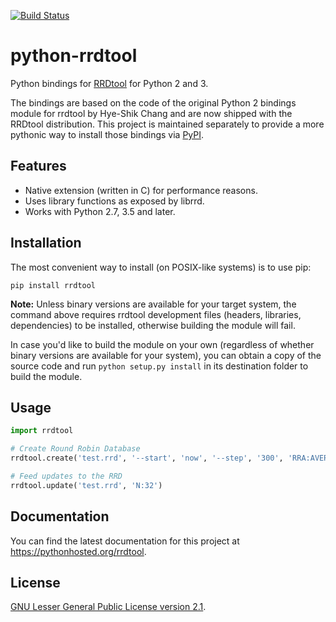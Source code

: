[![Build Status](https://travis-ci.org/commx/python-rrdtool.svg?branch=master)](https://travis-ci.org/commx/python-rrdtool)

# python-rrdtool

Python bindings for [RRDtool](https://oss.oetiker.ch/rrdtool) for Python 2 and 3.

The bindings are based on the code of the original Python 2 bindings module for rrdtool by Hye-Shik Chang and are now shipped with the RRDtool distribution. This project is maintained separately to provide a more pythonic way to install those bindings via [PyPI](https://pypi.org).

## Features

* Native extension (written in C) for performance reasons.
* Uses library functions as exposed by librrd.
* Works with Python 2.7, 3.5 and later.


## Installation

The most convenient way to install (on POSIX-like systems) is to use pip:

    pip install rrdtool

**Note:** Unless binary versions are available for your target system, the command above requires rrdtool development files (headers, libraries, dependencies) to be installed, otherwise building the module will fail.

In case you'd like to build the module on your own (regardless of whether binary versions are available for your system), you can obtain a copy of the source code and run `python setup.py install` in its destination folder to build the module.

## Usage

```python
import rrdtool

# Create Round Robin Database
rrdtool.create('test.rrd', '--start', 'now', '--step', '300', 'RRA:AVERAGE:0.5:1:1200', 'DS:temp:GAUGE:600:-273:5000')

# Feed updates to the RRD
rrdtool.update('test.rrd', 'N:32')
```

## Documentation

You can find the latest documentation for this project at https://pythonhosted.org/rrdtool.

## License

[GNU Lesser General Public License version 2.1](https://opensource.org/licenses/LGPL-2.1).
